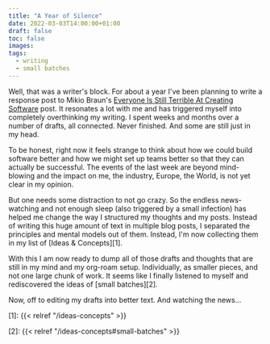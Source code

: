 ```yaml
---
title: "A Year of Silence"
date: 2022-03-03T14:00:00+01:00
draft: false
toc: false
images:
tags: 
  - writing
  - small batches
---
```


Well, that was a writer's block. For about a year I've been planning to write a
response post to Mikio Braun's [Everyone Is Still Terrible At Creating
Software][0] post. It resonates a lot with me and has triggered myself into
completely overthinking my writing. I spent weeks and months over a number of
drafts, all connected. Never finished. And some are still just in my head.

To be honest, right now it feels strange to think about how we could build
software better and how we might set up teams better so that they can actually
be successful. The events of the last week are beyond mind-blowing and the
impact on me, the industry, Europe, the World, is not yet clear in my opinion.

But one needs some distraction to not go crazy. So the endless news-watching and
not enough sleep (also triggered by a small infection) has helped me change the
way I structured my thoughts and my posts. Instead of writing this huge amount
of text in multiple blog posts, I separated the principles and mental models out
of them. Instead, I'm now collecting them in my list of [Ideas & Concepts][1].

With this I am now ready to dump all of those drafts and thoughts that are still
in my mind and my org-roam setup. Individually, as smaller pieces, and not one
large chunk of work. It seems like I finally listened to myself and rediscovered
the ideas of [small batches][2].

Now, off to editing my drafts into better text. And watching the news...

[0]: https://mikiobraun.wordpress.com/2021/04/05/creating-software-at-scale/

[1]: {{< relref "/ideas-concepts" >}}

[2]: {{< relref "/ideas-concepts#small-batches" >}}
